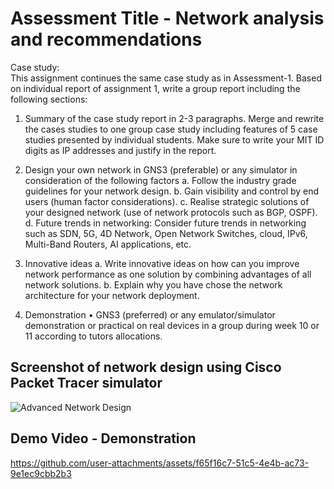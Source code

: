 
# Assessment Title - Network analysis and recommendations

Case study:  
This assignment continues the same case study as in Assessment-1. Based on individual report of 
assignment 1, write a group report including the following sections: 

1. Summary of the case study report in 2-3 paragraphs. Merge and rewrite the cases studies to one 
group case study including features of 5 case studies presented by individual students. Make sure to 
write your MIT ID digits as IP addresses and justify in the report. 

2. Design your own network in GNS3 (preferable) or any simulator in consideration of the following 
factors 
a. Follow the industry grade guidelines for your network design. 
b. Gain visibility and control by end users (human factor considerations). 
c. Realise strategic solutions of your designed network (use of network protocols such as BGP, 
OSPF). 
d. Future trends in networking: Consider future trends in networking such as SDN, 5G, 4D 
Network, Open Network Switches, cloud, IPv6, Multi-Band Routers, AI applications, etc.  

3. Innovative ideas 
a. Write innovative ideas on how can you improve network performance as one solution by 
combining advantages of all network solutions. 
b. Explain why you have chose the network architecture for your network deployment. 

4. Demonstration 
• GNS3 (preferred) or any emulator/simulator demonstration or practical on real devices in a 
group during week 10 or 11 according to tutors allocations. 


## Screenshot of network design using Cisco Packet Tracer simulator


![Advanced Network Design](https://github.com/user-attachments/assets/90a60917-6542-47d2-b4b4-29aa70f1ab39)


## Demo Video - Demonstration

https://github.com/user-attachments/assets/f65f16c7-51c5-4e4b-ac73-9e1ec9cbb2b3

